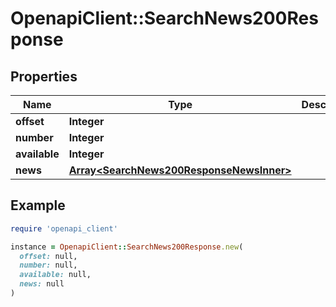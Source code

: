 # OpenapiClient::SearchNews200Response

## Properties

| Name | Type | Description | Notes |
| ---- | ---- | ----------- | ----- |
| **offset** | **Integer** |  | [optional] |
| **number** | **Integer** |  | [optional] |
| **available** | **Integer** |  | [optional] |
| **news** | [**Array&lt;SearchNews200ResponseNewsInner&gt;**](SearchNews200ResponseNewsInner.md) |  | [optional] |

## Example

```ruby
require 'openapi_client'

instance = OpenapiClient::SearchNews200Response.new(
  offset: null,
  number: null,
  available: null,
  news: null
)
```

